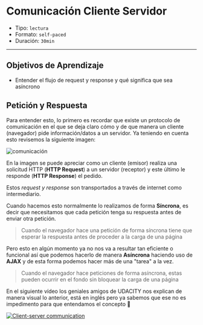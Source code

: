# Comunicación Cliente Servidor

- Tipo: `lectura`
- Formato: `self-paced`
- Duración: `30min`

***

## Objetivos de Aprendizaje

- Entender el flujo de request y response y qué significa que sea asíncrono

## Petición y Respuesta

Para entender esto, lo primero es recordar que existe un protocolo de
comunicación en el que se deja claro cómo y de que manera un cliente
(navegador) pide información/datos a un servidor. Ya teniendo en cuenta
esto revisemos la siguiente imagen:

![comunicación](http://www.solocodigoweb.com/wp-content/uploads/2017/06/clientserver.jpg)

En la imagen se puede apreciar como un cliente (emisor) realiza una solicitud HTTP (**HTTP Request**) a un servidor (receptor) y este último le responde (**HTTP Response**) el pedido.

Estos _request y response_ son transportados a través de internet como
intermediario.

Cuando hacemos esto normalmente lo realizamos de forma **Síncrona**, es decir
que necesitamos que cada petición tenga su respuesta antes de enviar otra petición.

> Cuando el navegador hace una petición de forma síncrona tiene que esperar la
> respuesta antes de proceder a la carga de una página

Pero esto en algún momento ya no nos va a resultar tan eficiente o funcional
así que podemos hacerlo de manera **Asíncrona** haciendo uso de **AJAX** y de
esta forma podemos hacer más de una "tarea" a la vez.

> Cuando el navegador hace peticiones de forma asíncrona, estas pueden
> ocurrir en el fondo sin bloquear la carga de una página

En el siguiente vídeo los geniales amigos de UDACITY nos explican de manera
visual lo anterior, está en inglés pero ya sabemos que ese no es impedimento
para que entendamos el concepto :muscle:

[![Client-server communication](https://img.youtube.com/vi/nozbz6J3_4w/0.jpg)](https://youtu.be/nozbz6J3_4w)
